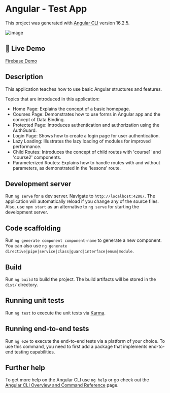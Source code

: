 # Angular - Test App

This project was generated with [Angular CLI](https://github.com/angular/angular-cli) version 16.2.5.

![image](https://github.com/michalwdowik/angular-test-app/assets/57302276/fdd8004e-a88f-4a96-af7f-1d339f52737b)

## 🚀 Live Demo
[Firebase Demo](https://angular-test-app-678c6.web.app)

## Description
This application teaches how to use basic Angular structures and features.

Topics that are introduced in this application:

- Home Page: Explains the concept of a basic homepage.
- Courses Page: Demonstrates how to use forms in Angular app and the concept of Data Binding.
- Protected Page: Introduces authentication and authorization using the AuthGuard.
- Login Page: Shows how to create a login page for user authentication.
- Lazy Loading: Illustrates the lazy loading of modules for improved performance.
- Child Routes: Introduces the concept of child routes with 'course1' and 'course2' components.
- Parameterized Routes: Explains how to handle routes with and without parameters, as demonstrated in the 'lessons' route.

## Development server

Run `ng serve` for a dev server. Navigate to `http://localhost:4200/`. The application will automatically reload if you change any of the source files.
Also, use `npm start` as an alternative to `ng serve` for starting the development server.

## Code scaffolding

Run `ng generate component component-name` to generate a new component. You can also use `ng generate directive|pipe|service|class|guard|interface|enum|module`.

## Build

Run `ng build` to build the project. The build artifacts will be stored in the `dist/` directory.

## Running unit tests

Run `ng test` to execute the unit tests via [Karma](https://karma-runner.github.io).

## Running end-to-end tests

Run `ng e2e` to execute the end-to-end tests via a platform of your choice. To use this command, you need to first add a package that implements end-to-end testing capabilities.

## Further help

To get more help on the Angular CLI use `ng help` or go check out the [Angular CLI Overview and Command Reference](https://angular.io/cli) page.

